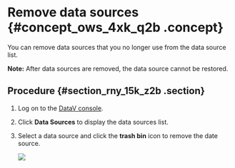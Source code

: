 # Remove data sources {#concept_ows_4xk_q2b .concept}

You can remove data sources that you no longer use from the data source list.

**Note:** After data sources are removed, the data source cannot be restored.

## Procedure {#section_rny_15k_z2b .section}

1.  Log on to the [DataV console](https://partners-intl.console.aliyun.com/#/datav).
2.  Click **Data Sources** to display the data sources list.
3.  Select a data source and click the **trash bin** icon to remove the date source.

    ![](http://static-aliyun-doc.oss-cn-hangzhou.aliyuncs.com/assets/img/16543/15583479117970_en-US.png)


